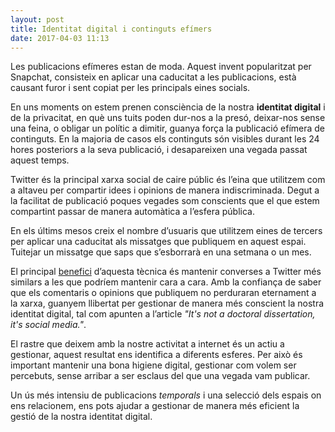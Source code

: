 ```yaml
---
layout: post
title: Identitat digital i continguts efímers
date: 2017-04-03 11:13
---
```

Les publicacions efímeres estan de moda. Aquest invent popularitzat per Snapchat, consisteix en aplicar una caducitat a les publicacions, està causant furor i sent copiat per les principals eines socials.

En uns moments on estem prenen consciència de la nostra **identitat digital** i de la privacitat, en què uns tuits poden dur-nos a la presó, deixar-nos sense una feina, o obligar un polític a dimitir, guanya força la publicació efímera de continguts. En la majoria de casos els continguts són visibles durant les 24 hores posteriors a la seva publicació, i desapareixen una vegada passat aquest temps.

Twitter és la principal xarxa social de caire públic és l’eina que utilitzem com a altaveu per compartir idees i opinions de manera indiscriminada. Degut a la facilitat de publicació poques vegades som conscients que el que estem compartint passar de manera automàtica a l’esfera pública.

En els últims mesos creix el nombre d’usuaris que utilitzem eines de tercers per aplicar una caducitat als missatges que publiquem en aquest espai. Tuitejar un missatge que saps que s’esborrarà en una setmana o un mes.

El principal [benefici](http://fusion.net/meet-the-tweet-deleters-people-who-are-making-their-tw-1793845430) d’aquesta tècnica és mantenir converses a Twitter més similars a les que podríem mantenir cara a cara. Amb la confiança de saber que els comentaris o opinions que publiquem no perduraran eternament a la xarxa, guanyem llibertat per gestionar de manera més conscient la nostra identitat digital, tal com apunten a l’article *"It's not a doctoral dissertation, it's social media."*.

El rastre que deixem amb la nostre activitat a internet és un actiu a gestionar, aquest resultat ens identifica a diferents esferes. Per això és important mantenir una bona higiene digital, gestionar com volem ser percebuts, sense arribar a ser esclaus del que una vegada vam publicar.

Un ús més intensiu de publicacions *temporals* i una selecció dels espais on ens relacionem, ens pots ajudar a gestionar de manera més eficient la gestió de la nostra identitat digital.

